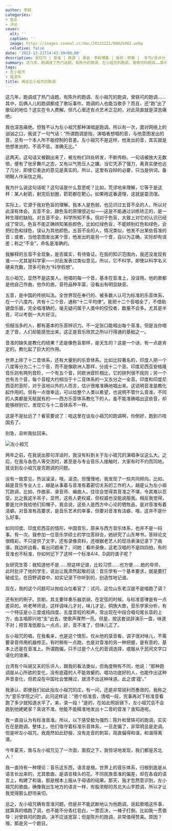 ```yaml
---
author: 李皖
categories:
- 音乐
- 评论
cover:
  alt: ''
  caption: ''
  image: https://images.soomal.cc/doc/20121221/00025902.webp
  relative: false
date: '2012-12-21T14:43:39+08:00'
description: 吴红巾 | 音准 | 跑调 | 源自：李皖博客 | 版权：转载 |  平均/总评分：05.00/45
summary: 这几年，跑调成了热门话题。有陈升的跑调、左小祖咒的跑调，曾轶可的跑调……其中，后俩人儿的跑调都成了歌坛事件。跑调的人也能当歌手？而且，还“跑”出了歌坛的地位？这实在令人费解。但凡心里还有点艺术正见的，对此简直就是深恶痛绝。我也深恶痛绝。但我不认为左小祖咒那种演唱是跑调。所以有一次，面对网络上的汹汹之口，我说了一句气话……
tags:
- 左小祖咒
- 摇滚乐
title: 再谈左小祖咒的跑调
---
```


这几年，跑调成了热门话题。有陈升的跑调、左小祖咒的跑调，曾轶可的跑调……其中，后俩人儿的跑调都成了歌坛事件。跑调的人也能当歌手？而且，还“跑”出了歌坛的地位？这实在令人费解。但凡心里还有点艺术正见的，对此简直就是深恶痛绝。

我也深恶痛绝。但我不认为左小祖咒那种演唱是跑调。所以有一次，面对网络上的汹汹之口，我说了一句气话：“所谓跑调是指，演唱者想唱的音，与他意图发出的音，总有一个本人所不能控制的音差。左小祖咒不是这样，他发出的音，其实就是他想发出的，不高不低，准确无比。”

这两天，这句话又被翻出来了，被左粉们四处转发，不断传粉。一句话被放大无数倍，便有了张牙舞爪之态，又有以气势压人之嫌。当它凭添了强力，离真实便也远了几分，即使它表达的意见是真实的。所以，这里有自辩的必要，只当是供词，备明眼人作采信之用。

我为什么说这句话呢？这句话是什么意思呢？比如，荒谬地来理解，它等于是这样：某人射箭，射完后划圈，箭箭都在靶心。如果用这番道理，这就是耍流氓。

实际上，它源于我对色盲的理解。我本人是色弱，也见识过五音不全的人，所以对此深有体会。五音不全，跟色盲的原理很近似――这是不能通过训练矫正的，是一种生理的缺陷。对五音不全，科学所知不多。但对于色盲，大致上对它的认识已经成了常识。色盲不能正确辨知某些颜色，比如红绿色盲，不能辨别红色和绿色，会把红色和绿色，误认为其他颜色。五音不全的人，情况类似，他发不出某些音准的音；或者，当他意图发出某个音，他发出的是另一个音，自以为正确，实际却有误差；称之“不全”，命名是准确的。

我解释的五音不全现象，是否属实，有待查证。在我的知识范围内，我还没发现有谁――尤其是科学家――对此发表过类似意见。所以，它不科学。即使以科学名义硬来充数，顶多可称为“科学假想”。

左小祖咒，显然不是这类人。他唱的每一个音，基本在音准上，没误用。他的歌都是他自己作曲，他作的曲，音符品种丰富，没看出有明显缺音。

五音，是中国的传统叫法。全世界现在奉行的、被多数人认可为标准的乐音体系，在一个八度内，共有十二个音，通称“十二平均律”。能把十二个音唱全了，不借助键盘乐器，完全唱准确的，毫无疑问属于人类中的佼佼者，数量不会多。尤其是半音，可以考倒一大片好汉。

但相当多的人，都有基本的乐音辨识力。不一定张口能唱出每个音准，但是当你唱走了音，人们却能感觉出来。这正是音乐欣赏之所以行得通的基础之一。

音准的缺失是教化的结果？还是像色盲那样，是天生的？这是一个谜。有一点是肯定的，教化起了巨大的作用。

世界上除了十二音体系，还有大量别的乐音体系。比如比较著名的，印度人把一个八度等分为二十二个音，而不是像欧洲人那样，分成十二个音。印度尼西亚安格隆音乐则有两列音阶，一个有五个音，同欧洲音阶相比，它的排列很不规则；另一个也有五个音，每个音程大约相当于十二音体系的一又五分之一全音。印度和印度尼西亚的音阶，对于该地以外的人而言，估计很难准确地唱出来。这说明音准是教化起作用的。但有一点很幸运，可以给整个人类以希望，也说明不管什么音准，不同的人类都是天赋就有的――西方乐音体系教化下的人，虽不能准确唱出这些音，却能够辨别它，发现它与十二音体系不一样。

这是不是扯远了？看官要说了：咱这里在谈左小祖咒的跑调啊，你倒好，跑到爪哇国去了。

别急，且听我扯回来。

![左小祖咒](https://images.soomal.cc/doc/20121221/00025902.webp)





两年之前，在我说出那句浑话时，我没有料到关于左小祖咒的演唱争议这么大。之后，在我与各色人等交流时，甚至是与专业音乐人接触时，大家有时不约而同地，就谈到左小祖咒是否跑调的问题。

没有一致意见，热议滚滚，哦，滚烫。但慢慢地，我发现了一些共同倾向。比如，越是音乐专业人士，越是从事着与音准有着密切关系的工作的人，越是认为左小祖咒跑调，比如，作曲家、录音师、编曲人，往往会觉得其音准之不堪，令其难以忍受。比之我这半吊子，显然，这些人更权威，但权威也没能说服我。相反我觉得，要是允许我给他们扣帽子，我会说，这些人是西方中心论的牺牲品，是对音准有着洁癖。对音准有高要求，是音乐艺术的幸事，但要对音准有洁癖，哦，这并不是什么好事。

如同印度、印度尼西亚的情形，中国音乐，原来与西方音乐体系，也并不是一码事。有一次，我参加一位音乐学硕士的学位答辩会，她研究了山东琴书。答辩论文很精彩，不只提供了文字，还有录像资料，还根据老艺人的现场表演记录下了曲谱。我边听边看，看出问题来了，问她：看听录像，这老汉唱的不是四四拍，有的音准也不标准，你如何记下了这样一个标准4/4、D调的谱子呢？

女研究生答：我知道他不是……但这样记谱，比较习惯……也方便……她的导师，此时批评了他的学生，说出让我肃然起敬的话：音乐学有一个基本要求，就是要打破成见，在田野调查中，如实记录下你听到的，创造性地记谱。

现在，我的这个问题可以抛给众位看官了：试问，这位山东老汉是不是唱跑了调？

还有别的例子。京剧，其主要伴奏乐器京胡，在定弦的时候，与标准音律是有一点差异的。听老琴师说，这样调味儿才对，味儿才足。侗族大歌，音乐学家分析，有一个特征是小三度或纯四度、五度音程的和声，常出现在中段合唱句尾长音的上方，由主唱即兴地“支”出去，使歌声骤然一亮。但是，按这套说辞演示一盘，味道不对；把音准低那么一点点，好，音不准了，但味儿正了。

左小祖咒的唱，在我看来，也是这个情形。仅从他的录音看，调子很对味儿，不需要录音师用机器修正。有时稍有一点跑，也是对音准的另一种把握，是有意的，基本上还是在音准上。所谓跑偏，只不过是个人化的音调选择，或服从于民间文字口语化的效果。

台湾有个叫胡又天的乐评人，跟我的看法类似，但角度稍有不同，他说：“那种跑调是从心所欲的变化，没有底蕴的人不能效颦的。唱功功底好的人，也能作出这种声音变化，但若没在中国社会里腌过，就渍不出这种味道。此之谓‘蕴’。”

我承认，即便我们如此抬左小祖咒的庄，有一问，还是非常锐利而奏效的，我称之为“音乐学院之问”。此问这样说：“摁个标准音，清唱一段，完事再对下标准音看跑了多少就知道水平了。来，录一段！”是的，在如此照妖镜下，左小祖咒会不会跑到他姥姥家？真说不准。他能不能精准地发出十二音的音准？谁知道呢。

我一直自认为有标准音准。所以，以下感受极为强烈：陈升和曾轶可的跑调，实实在在是跑调。整体上，他们恪守着标准乐音体系，一旦走偏了，非常明显是走调。但是听左小祖咒，我竟然如此舒服，没有走音的刺耳，简直偏得和谐，和谐得离谱。

今年夏天，我与左小祖咒见了一次面，面叙之下，我惊讶地发现，我们都是苏北人！

我一直持有一种理论：音乐这东西，语言是根。世界上的音乐体系，归根到底是从语言长出来的，尤其歌曲，是语言枝头的花。不同民族音准的偏差，却在各自的语言上，构建了和谐，那是根本上服从于母语的结果。那天，我才忽然意识到，左小祖咒的歌曲，确像我出生地方的语言一样，有股浓郁的苏北大山芋腔调，所以才让我觉得那么舒坦亲切。

总之，左小祖咒确有音准问题，但是并不能武断地认为他跑调。说起歌唱这件事，就算真的唱跑了调，也不能不分青红皂白，一票否决，一棒子打倒。比如我一贯倡导：对曾轶可的跑调，决不应该宽容；但是陈升的跑调，非常值得赞美。原因？哦，那是另一个题目。